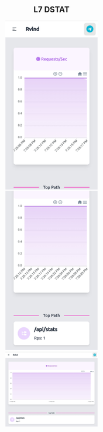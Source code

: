 ## <center>L7 DSTAT</center>

<div align="center">
  <img src="screenshoot/Screenshot_20240129-192627.jpg" width="50%">
  <img src="screenshoot/Screenshot_20240129-192637.jpg" width="50%">
</div>
<div align="center">
  <img src="screenshoot/Screenshot_20240129-192657.jpg" width="50%">
</div>
